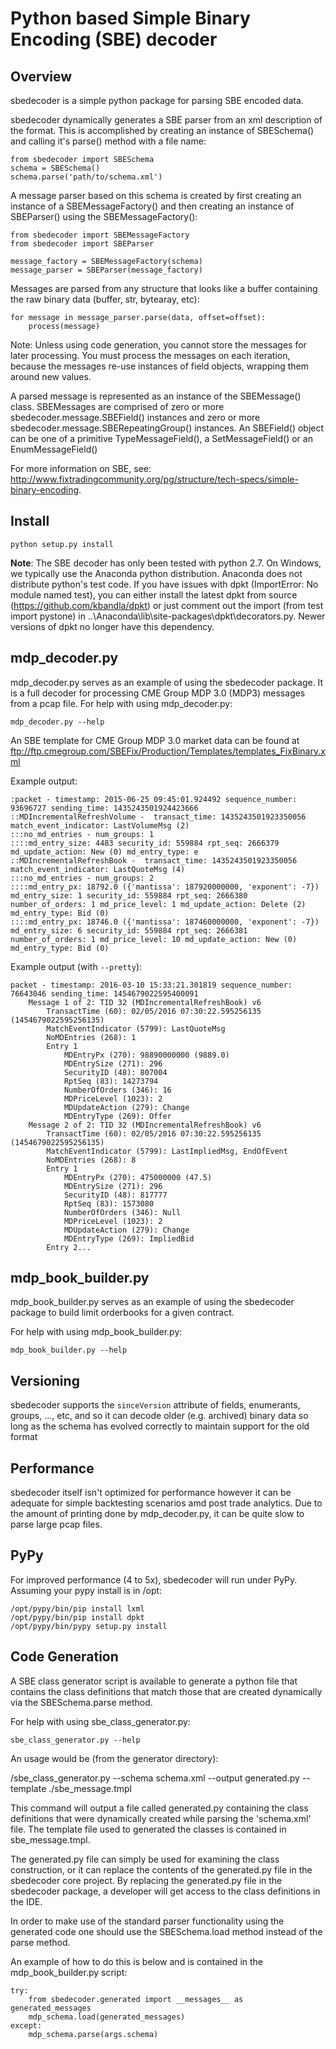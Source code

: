 Python based Simple Binary Encoding (SBE) decoder
=================================================

Overview
--------

sbedecoder is a simple python package for parsing SBE encoded data.  

sbedecoder dynamically generates a SBE parser from an xml description of the format. This is accomplished by
creating an instance of SBESchema() and calling it's parse() method with a file name:

    from sbedecoder import SBESchema
    schema = SBESchema()
    schema.parse('path/to/schema.xml')

A message parser based on this schema is created by first creating an instance of a SBEMessageFactory()
and then creating an instance of SBEParser() using the SBEMessageFactory():

    from sbedecoder import SBEMessageFactory
    from sbedecoder import SBEParser
    
    message_factory = SBEMessageFactory(schema)
    message_parser = SBEParser(message_factory)

Messages are parsed from any structure that looks like a buffer containing the raw binary 
data (buffer, str, bytearay, etc): 

    for message in message_parser.parse(data, offset=offset):
        process(message)

Note: Unless using code generation, you cannot store the messages for later processing.
You must process the messages on each iteration, because the messages re-use instances of
field objects, wrapping them around new values.

A parsed message is represented as an instance of
the SBEMessage() class.  SBEMessages are comprised of zero or more sbedecoder.message.SBEField() instances and 
zero or more sbedecoder.message.SBERepeatingGroup() instances. An SBEField() object can be one of a primitive 
TypeMessageField(), a SetMessageField() or an EnumMessageField()

For more information on SBE, see: http://www.fixtradingcommunity.org/pg/structure/tech-specs/simple-binary-encoding.

Install
-------

    python setup.py install

**Note**: The SBE decoder has only been tested with python 2.7.  On Windows, we typically use the 
Anaconda python distribution.  Anaconda does not distribute python's test code.  If you have 
issues with dpkt (ImportError: No module named test), you can either install the latest dpkt 
from source (https://github.com/kbandla/dpkt) or just comment out the import (from test import 
pystone) in ..\\Anaconda\\lib\\site-packages\\dpkt\\decorators.py.  Newer versions of dpkt no 
longer have this dependency.


mdp_decoder.py
--------------

mdp_decoder.py serves as an example of using the sbedecoder package.  It is a full decoder for processing CME Group
MDP 3.0 (MDP3) messages from a pcap file.  For help with using mdp_decoder.py:
 
    mdp_decoder.py --help

An SBE template for CME Group MDP 3.0 market data can be found at 
ftp://ftp.cmegroup.com/SBEFix/Production/Templates/templates_FixBinary.xml

Example output:

    :packet - timestamp: 2015-06-25 09:45:01.924492 sequence_number: 93696727 sending_time: 1435243501924423666 
    ::MDIncrementalRefreshVolume -  transact_time: 1435243501923350056 match_event_indicator: LastVolumeMsg (2)
    :::no_md_entries - num_groups: 1
    ::::md_entry_size: 4483 security_id: 559884 rpt_seq: 2666379 md_update_action: New (0) md_entry_type: e 
    ::MDIncrementalRefreshBook -  transact_time: 1435243501923350056 match_event_indicator: LastQuoteMsg (4)
    :::no_md_entries - num_groups: 2
    ::::md_entry_px: 18792.0 ({'mantissa': 187920000000, 'exponent': -7}) md_entry_size: 1 security_id: 559884 rpt_seq: 2666380 number_of_orders: 1 md_price_level: 1 md_update_action: Delete (2) md_entry_type: Bid (0) 
    ::::md_entry_px: 18746.0 ({'mantissa': 187460000000, 'exponent': -7}) md_entry_size: 6 security_id: 559884 rpt_seq: 2666381 number_of_orders: 1 md_price_level: 10 md_update_action: New (0) md_entry_type: Bid (0) 

Example output (with `--pretty`):


```
packet - timestamp: 2016-03-10 15:33:21.301819 sequence_number: 76643046 sending_time: 1454679022595400091
    Message 1 of 2: TID 32 (MDIncrementalRefreshBook) v6
        TransactTime (60): 02/05/2016 07:30:22.595256135 (1454679022595256135)
        MatchEventIndicator (5799): LastQuoteMsg
        NoMDEntries (268): 1
        Entry 1
            MDEntryPx (270): 98890000000 (9889.0)
            MDEntrySize (271): 296
            SecurityID (48): 807004
            RptSeq (83): 14273794
            NumberOfOrders (346): 16
            MDPriceLevel (1023): 2
            MDUpdateAction (279): Change
            MDEntryType (269): Offer
    Message 2 of 2: TID 32 (MDIncrementalRefreshBook) v6
        TransactTime (60): 02/05/2016 07:30:22.595256135 (1454679022595256135)
        MatchEventIndicator (5799): LastImpliedMsg, EndOfEvent
        NoMDEntries (268): 8
        Entry 1
            MDEntryPx (270): 475000000 (47.5)
            MDEntrySize (271): 296
            SecurityID (48): 817777
            RptSeq (83): 1573080
            NumberOfOrders (346): Null
            MDPriceLevel (1023): 2
            MDUpdateAction (279): Change
            MDEntryType (269): ImpliedBid
        Entry 2...
```

mdp_book_builder.py
-------------------

mdp_book_builder.py serves as an example of using the sbedecoder package to build limit orderbooks for a given contract.

For help with using mdp_book_builder.py:

    mdp_book_builder.py --help

Versioning
----------

sbedecoder supports the `sinceVersion` attribute of fields, enumerants, groups, ..., etc, and so it can
decode older (e.g. archived) binary data so long as the schema has evolved correctly to maintain support
for the old format

Performance
-----------

sbedecoder itself isn't optimized for performance however it can be adequate for simple backtesting scenarios amd 
post trade analytics.  Due to the amount of printing done by mdp_decoder.py, it can be quite slow to parse large 
pcap files.

PyPy
----

For improved performance (4 to 5x), sbedecoder will run under PyPy.  Assuming your pypy install is in /opt:

    /opt/pypy/bin/pip install lxml
    /opt/pypy/bin/pip install dpkt
    /opt/pypy/bin/pypy setup.py install
    
Code Generation
---------------

A SBE class generator script is available to generate a python file that contains the class definitions that match those
that are created dynamically via the SBESchema.parse method.

For help with using sbe_class_generator.py:

    sbe_class_generator.py --help

An usage would be (from the generator directory):

/sbe_class_generator.py --schema schema.xml --output generated.py --template ./sbe_message.tmpl

This command will output a file called generated.py containing the class definitions that were dynamically created
while parsing the 'schema.xml' file. The template file used to generated the classes is contained in sbe_message.tmpl.

The generated.py file can simply be used for examining the class construction, or it can replace the contents of the
generated.py file in the sbedecoder core project. By replacing the generated.py file in the sbedecoder package, a
developer will get access to the class definitions in the IDE.

In order to make use of the standard parser functionality using the generated code one should use the SBESchema.load
method instead of the parse method.

An example of how to do this is below and is contained in the mdp_book_builder.py script:

    try:
        from sbedecoder.generated import __messages__ as generated_messages
        mdp_schema.load(generated_messages)
    except:
        mdp_schema.parse(args.schema)

